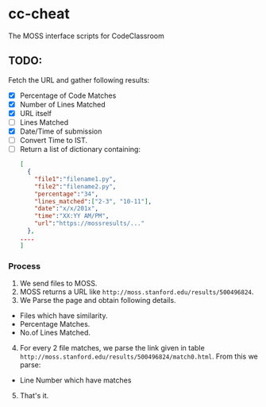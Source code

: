 # cc-cheat
The MOSS interface scripts for CodeClassroom

## TODO:

Fetch the URL and gather following results:

- [x] Percentage of Code Matches
- [x] Number of Lines Matched
- [x] URL itself
- [ ] Lines Matched
- [x] Date/Time of submission
- [ ] Convert Time to IST.
- [ ] Return a list of dictionary containing:
    ```json
    [
      {
        "file1":"filename1.py",
        "file2":"filename2.py",
        "percentage":"34",
        "lines_matched":["2-3", "10-11"],
        "date":"x/x/201x",
        "time":"XX:YY AM/PM",
        "url":"https://mossresults/..."
      },
    ....
    ]
    ```

### Process

1. We send files to MOSS.
2. MOSS returns a URL like `http://moss.stanford.edu/results/500496824`.
3. We Parse the page and obtain following details.
 - Files which have similarity.
 - Percentage Matches.
 - No.of Lines Matched.
4. For every 2 file matches, we parse the link given in table `http://moss.stanford.edu/results/500496824/match0.html`.
From this we parse:
 - Line Number which have matches
5. That's it.